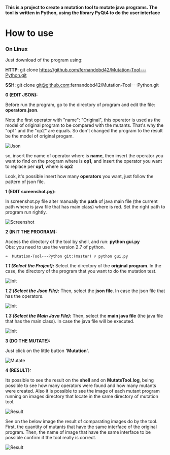 **This is a project to create a mutation tool to mutate java programs. The tool is written in Python, using the library PyQt4 to do the user interface**

# How to use

### On Linux

Just download of the program using:

**HTTP**: git clone https://github.com/fernandobd42/Mutation-Tool---Python.git

**SSH**: git clone git@github.com:fernandobd42/Mutation-Tool---Python.git

**0 (EDIT JSON):**

Before run the program, go to the directory of program and edit the file: <b>operators.json</b>.

Note the first operator with "name": "Original", this operator is used as the model of original program to be compared with the mutants. That's why the "op1" and the "op2" are equals. So don't changed the program to the result be the model of original progam.

![Json](https://raw.githubusercontent.com/fernandobd42/images/master/00.PNG)

so, insert the name of operator where is <b>name</b>, then insert the operator you want to find on the program where is <b>op1</b>, and insert the operator you want to replace per <b>op1</b>, where is <b>op2</b>

Look, it's possible insert how many <b>operators</b> you want, just follow the pattern of json file.

**1 (EDIT screenshot.py):**

In screenshot.py file alter manually the <b>path</b> of java main file (the current path where is java file that has main class) where is red. Set the right path to program run rightly.

![Screenshot](https://raw.githubusercontent.com/fernandobd42/images/master/01.PNG)

**2 (INIT THE PROGRAM):**

Access the directory of the tool by shell, and run: <b>python gui.py</b><br>
Obs: you need to use the version 2.7 of python.
```
➜  Mutation-Tool---Python git:(master) ✗ python gui.py
```
***1.1 (Select the Project):*** Select the directory of the <b>original program</b>. In the case, the directory of the program that you want to do the mutation test.

![Init](https://raw.githubusercontent.com/fernandobd42/images/master/02.PNG)

***1.2 (Select the Json File):*** Then, select the <b>json file</b>. In case the json file that has the operators.

![Init](https://raw.githubusercontent.com/fernandobd42/images/master/03.PNG)

***1.3 (Select the Main Java File):*** Then, select the <b>main java file</b> (the java file that has the main class). In case the java file will be executed.

![Init](https://raw.githubusercontent.com/fernandobd42/images/master/04.PNG)

**3 (DO THE MUTATE):**

Just click on the little button <b>'Mutation'</b>.

![Mutate](https://raw.githubusercontent.com/fernandobd42/images/master/05.PNG)

**4 (RESULT):**

Its possible to see the result on the <b>shell</b> and on <b>MutateTool.log</b>, being possible to see how many operators were found and how many mutants were created. Also it is possible to see the image of each mutant program running on images directory that locate in the same directory of mutation tool.

![Result](https://raw.githubusercontent.com/fernandobd42/images/master/06.PNG)

See on the below image the result of comparating images do by the tool. First, the quantity of mutants that have the same interface of the original program. Then, the name of image that have the same interface to be possible confirm if the tool really is correct.

![Result](https://raw.githubusercontent.com/fernandobd42/images/master/07.PNG)

